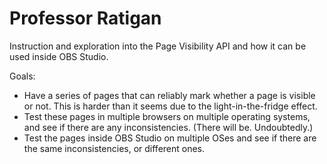Professor Ratigan
=================

Instruction and exploration into the Page Visibility API and how it can be
used inside OBS Studio.

Goals:

* Have a series of pages that can reliably mark whether a page is visible or
  not. This is harder than it seems due to the light-in-the-fridge effect.
* Test these pages in multiple browsers on multiple operating systems, and see
  if there are any inconsistencies. (There will be. Undoubtedly.)
* Test the pages inside OBS Studio on multiple OSes and see if there are the
  same inconsistencies, or different ones.
